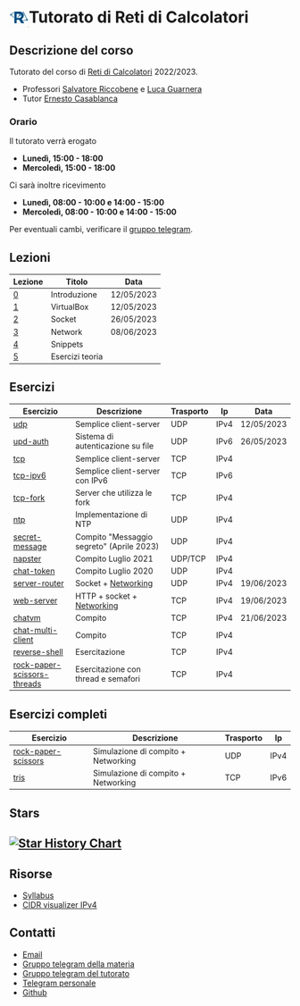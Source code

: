 # <img src="icon.png" align="left" width="35" height="35" alt="Icona del corso"> Tutorato di Reti di Calcolatori

<!-- New section -->

## Descrizione del corso

Tutorato del corso di [Reti di Calcolatori](http://web.dmi.unict.it/corsi/l-31/insegnamenti?seuid=EF0D54F4-9429-4853-A10C-355A2FD9C3A1) 2022/2023.

- Professori [Salvatore Riccobene](http://web.dmi.unict.it/corsi/l-31/docenti/salvatore.antonio.riccobene) e [Luca Guarnera](http://web.dmi.unict.it/docenti/luca.guarnera)
- Tutor [Ernesto Casablanca](https://github.com/TendTo)

<!-- New subsection -->

### Orario

Il tutorato verrà erogato

- **Lunedì, 15:00 - 18:00**
- **Mercoledì, 15:00 - 18:00**

Ci sarà inoltre ricevimento

- **Lunedì, 08:00 - 10:00 e 14:00 - 15:00**
- **Mercoledì, 08:00 - 10:00 e 14:00 - 15:00**

Per eventuali cambi, verificare il [gruppo telegram](https://t.me/+atIlrFYsi3I5NDc8).

<!-- New section -->

## Lezioni

<div class="scrollable">

| Lezione                                                                           | Titolo          | Data       |
| --------------------------------------------------------------------------------- | --------------- | ---------- |
| [0](https://tendto.github.io/Tutorato-Reti-di-Calcolatori/lezioni/0-Introduzione) | Introduzione    | 12/05/2023 |
| [1](https://tendto.github.io/Tutorato-Reti-di-Calcolatori/lezioni/1-VirtualBox)   | VirtualBox      | 12/05/2023 |
| [2](https://tendto.github.io/Tutorato-Reti-di-Calcolatori/lezioni/2-Socket)       | Socket          | 26/05/2023 |
| [3](https://tendto.github.io/Tutorato-Reti-di-Calcolatori/lezioni/3-Network)      | Network         | 08/06/2023 |
| [4](https://tendto.github.io/Tutorato-Reti-di-Calcolatori/lezioni/4-Snippets)     | Snippets        |            |
| [5](https://tendto.github.io/Tutorato-Reti-di-Calcolatori/lezioni/5-Esercizi)     | Esercizi teoria |            |

</div>

<!-- New section -->

## Esercizi

| Esercizio                                                                                                                                     | Descrizione                                                                                                                  | Trasporto | Ip   | Data       |
| --------------------------------------------------------------------------------------------------------------------------------------------- | ---------------------------------------------------------------------------------------------------------------------------- | --------- | ---- | ---------- |
| [udp](https://github.com/TendTo/Tutorato-Reti-di-Calcolatori/blob/master/esercizi/socket/udp)                                                 | Semplice client-server                                                                                                       | UDP       | IPv4 | 12/05/2023 |
| [upd-auth](https://github.com/TendTo/Tutorato-Reti-di-Calcolatori/blob/master/esercizi/socket/udp-auth)                                       | Sistema di autenticazione su file                                                                                            | UDP       | IPv6 | 26/05/2023 |
| [tcp](https://github.com/TendTo/Tutorato-Reti-di-Calcolatori/blob/master/esercizi/socket/tcp)                                                 | Semplice client-server                                                                                                       | TCP       | IPv4 |            |
| [tcp-ipv6](https://github.com/TendTo/Tutorato-Reti-di-Calcolatori/blob/master/esercizi/socket/tcp-ipv6)                                       | Semplice client-server con IPv6                                                                                              | TCP       | IPv6 |            |
| [tcp-fork](https://github.com/TendTo/Tutorato-Reti-di-Calcolatori/blob/master/esercizi/socket/tcp-fork)                                       | Server che utilizza le fork                                                                                                  | TCP       | IPv4 |            |
| [ntp](https://github.com/TendTo/Tutorato-Reti-di-Calcolatori/blob/master/esercizi/socket/ntp)                                                 | Implementazione di NTP                                                                                                       | UDP       | IPv4 |            |
| [secret-message](https://github.com/TendTo/Tutorato-Reti-di-Calcolatori/blob/master/esercizi/socket/secret-message)                           | Compito "Messaggio segreto" (Aprile 2023)                                                                                    | UDP       | IPv4 |            |
| [napster](https://github.com/TendTo/Tutorato-Reti-di-Calcolatori/blob/master/esercizi/socket/napster)                                         | Compito Luglio 2021                                                                                                          | UDP/TCP   | IPv4 |            |
| [chat-token](https://github.com/TendTo/Tutorato-Reti-di-Calcolatori/blob/master/esercizi/socket/chat-token)                                   | Compito Luglio 2020                                                                                                          | UDP       | IPv4 |            |
| [server-router](https://github.com/TendTo/Tutorato-Reti-di-Calcolatori/blob/master/esercizi/socket/server-routing)                            | Socket + [Networking](https://github.com/TendTo/Tutorato-Reti-di-Calcolatori/blob/master/esercizi/network/server-routing)    | UDP       | IPv4 | 19/06/2023 |
| [web-server](https://github.com/TendTo/Tutorato-Reti-di-Calcolatori/blob/master/esercizi/socket/web-server)                                   | HTTP + socket + [Networking](https://github.com/TendTo/Tutorato-Reti-di-Calcolatori/blob/master/esercizi/network/web-server) | TCP       | IPv4 | 19/06/2023 |
| [chatvm](https://github.com/TendTo/Tutorato-Reti-di-Calcolatori/blob/master/esercizi/socket/chatvm)                                           | Compito                                                                                                                      | TCP       | IPv4 | 21/06/2023 |
| [chat-multi-client](https://github.com/TendTo/Tutorato-Reti-di-Calcolatori/blob/master/esercizi/socket/chat-multi-client)                     | Compito                                                                                                                      | TCP       | IPv4 |            |
| [reverse-shell](https://github.com/TendTo/Tutorato-Reti-di-Calcolatori/blob/master/esercizi/socket/reverse-shell)                             | Esercitazione                                                                                                                | TCP       | IPv4 |            |
| [rock-paper-scissors-threads](https://github.com/TendTo/Tutorato-Reti-di-Calcolatori/blob/master/esercizi/socket/rock-paper-scissors-threads) | Esercitazione con thread e semafori                                                                                          | TCP       | IPv4 |            |

<!-- New section -->

## Esercizi completi

| Esercizio                                                                                                                       | Descrizione                         | Trasporto | Ip   |
| ------------------------------------------------------------------------------------------------------------------------------- | ----------------------------------- | --------- | ---- |
| [rock-paper-scissors](https://github.com/TendTo/Tutorato-Reti-di-Calcolatori/blob/master/esercizi/completi/rock-paper-scissors) | Simulazione di compito + Networking | UDP       | IPv4 |
| [tris](https://github.com/TendTo/Tutorato-Reti-di-Calcolatori/blob/master/esercizi/completi/tris)                               | Simulazione di compito + Networking | TCP       | IPv6 |

<!-- New section -->

## Stars

## [![Star History Chart](https://api.star-history.com/svg?repos=TendTo/Tutorato-Reti-di-Calcolatori&type=Date)](https://star-history.com/#TendTo/Tutorato-Reti-di-Calcolatori&Date)

<!-- New section -->

## Risorse

- [Syllabus](https://web.dmi.unict.it/corsi/l-31/insegnamenti/?cod=19084)
- [CIDR visualizer IPv4](https://cidr.xyz/)

<!-- New section -->

## Contatti

- [Email](mailto:casablancaernesto@gmail.com)
- [Gruppo telegram della materia](https://t.me/+CBrlIVdKV2ynosTCF6FXDw)
- [Gruppo telegram del tutorato](https://t.me/+atIlrFYsi3I5NDc8)
- [Telegram personale](https://t.me/TendTo)
- [Github](https://github.com/TendTo)
